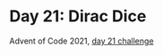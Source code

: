 # Day 21: Dirac Dice

Advent of Code 2021, [day 21 challenge](https://adventofcode.com/2021/day/21)
